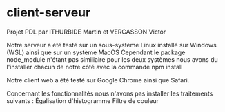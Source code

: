# client-serveur

Projet PDL par ITHURBIDE Martin et VERCASSON Victor

Notre serveur a été testé sur un sous-système Linux installé sur Windows (WSL) ainsi que sur un système MacOS
Cependant le package node_module n'étant pas similiaire pour les deux systèmes nous avons du l'installer chacun de notre côté avec la commande 
npm install

Notre client web a été testé sur Google Chrome ainsi que Safari.

Concernant les fonctionnalités nous n'avons pas installer les traitements suivants : 
Égalisation d'histogramme
Filtre de couleur
